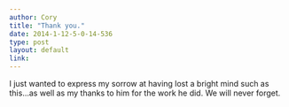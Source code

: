 ```yaml
---
author: Cory
title: "Thank you."
date: 2014-1-12-5-0-14-536
type: post
layout: default
link: 
---
```

I just wanted to express my sorrow at having lost a bright mind such as this...as well as my thanks to him for the work he did. We will never forget.